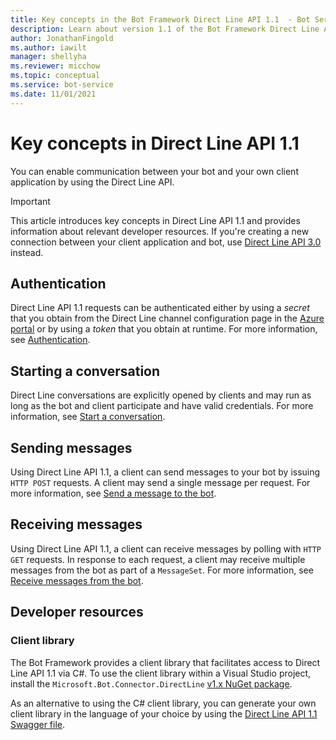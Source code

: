 ```yaml
---
title: Key concepts in the Bot Framework Direct Line API 1.1  - Bot Service
description: Learn about version 1.1 of the Bot Framework Direct Line API. View information on authentication, starting conversations, messages, and developer resources. 
author: JonathanFingold
ms.author: iawilt
manager: shellyha
ms.reviewer: micchow
ms.topic: conceptual
ms.service: bot-service
ms.date: 11/01/2021
---
```


# Key concepts in Direct Line API 1.1

You can enable communication between your bot and your own client application by using the Direct Line API.

> [!IMPORTANT]
> This article introduces key concepts in Direct Line API 1.1 and provides information about relevant developer resources. If you're creating a new connection between your client application and bot, use [Direct Line API 3.0](bot-framework-rest-direct-line-3-0-concepts.md) instead.

## Authentication

Direct Line API 1.1 requests can be authenticated either by using a *secret* that you obtain from the Direct Line channel configuration page in the [Azure portal](https://portal.azure.com) or by using a *token* that you obtain at runtime.  For more information, see [Authentication](bot-framework-rest-direct-line-1-1-authentication.md).

## Starting a conversation

Direct Line conversations are explicitly opened by clients and may run as long as the bot and client participate and have valid credentials. For more information, see [Start a conversation](bot-framework-rest-direct-line-1-1-start-conversation.md).

## Sending messages

Using Direct Line API 1.1, a client can send messages to your bot by issuing `HTTP POST` requests. A client may send a single message per request. For more information, see [Send a message to the bot](bot-framework-rest-direct-line-1-1-send-message.md).

## Receiving messages

Using Direct Line API 1.1, a client can receive messages by polling with `HTTP GET` requests. In response to each request, a client may receive multiple messages from the bot as part of a `MessageSet`. For more information, see [Receive messages from the bot](bot-framework-rest-direct-line-1-1-receive-messages.md).

## Developer resources

### Client library

The Bot Framework provides a client library that facilitates access to Direct Line API 1.1 via C#. To use the client library within a Visual Studio project, install the `Microsoft.Bot.Connector.DirectLine` [v1.x NuGet package](https://www.nuget.org/packages/Microsoft.Bot.Connector.DirectLine/1.1.1).

As an alternative to using the C# client library, you can generate your own client library in the language of your choice by using the [Direct Line API 1.1 Swagger file](https://docs.botframework.com/restapi/directline/swagger.json).
